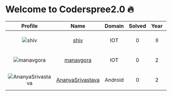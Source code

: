 
Welcome to Coderspree2.0 🔥
==========================
  
  

|Profile|Name|Domain|Solved|Year|logs|
| :---: | :---: | :---: | :---: | :---: | :---: |
|![shiv](https://avatars.githubusercontent.com/u/91796347?v=4&s=100)|[shiv](https://github.com/eclos-2002)|IOT|0|II|`GettingStarted` Folder not found, |
|![manavgora](https://avatars.githubusercontent.com/u/106159847?v=4&s=100)|[manavgora](https://github.com/ManavGora)|IOT|0|2|`GettingStarted` Folder not found, |
|![AnanyaSrivastava](https://avatars.githubusercontent.com/u/107556798?v=4&s=100)|[AnanyaSrivastava](https://github.com/Ananya3632)|Android|0|2|`GettingStarted` Folder not found, |
